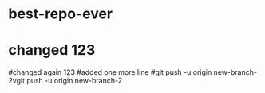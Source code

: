 # best-repo-ever
# changed 123
#changed again 123
#added one more line
#git push -u origin new-branch-2vgit push -u origin new-branch-2